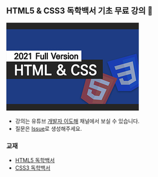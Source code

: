 ## HTML5 &amp; CSS3 독학백서 기초 무료 강의 🐥  

![](./350.jpg)

- 강의는 유튜브 [개발자 이도해](https://www.youtube.com/playlist?list=PLI33CnBTx2MYe0rqJ2nMSbfUqLmWIJtaV) 채널에서 보실 수 있습니다.  
- 질문은 [Issue](https://github.com/dohaelee/html-css-beginners/issues)로 생성해주세요. 

### 교재

- [HTML5 독학백서](https://book.naver.com/bookdb/book_detail.nhn?bid=17892489)
- [CSS3 독학백서](https://book.naver.com/bookdb/book_detail.nhn?bid=18830214)
